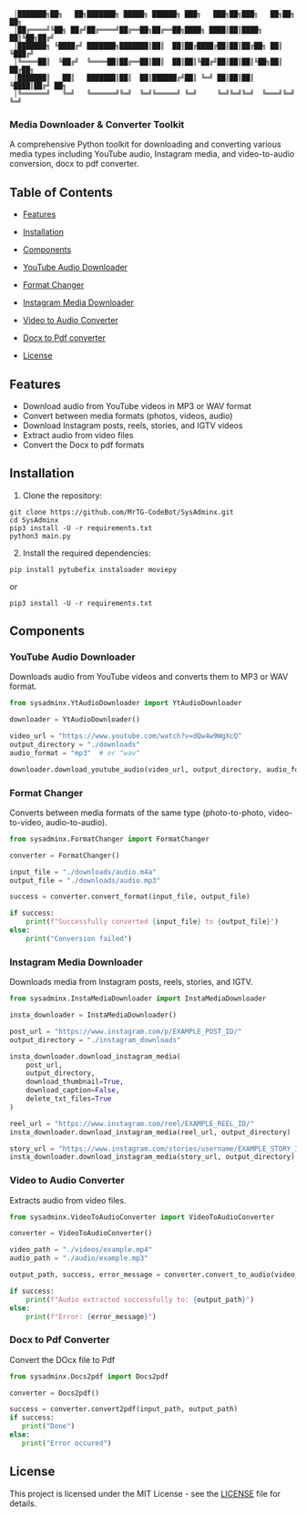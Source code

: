 ```shellscript
 │███████╗██╗   ██╗███████╗ █████╗ ██████╗ ███╗   ███╗██╗███╗   ██╗██╗  ██╗
 │██╔════╝╚██╗ ██╔╝██╔════╝██╔══██╗██╔══██╗████╗ ████║██║████╗  ██║╚██╗██╔╝
 │███████╗ ╚████╔╝ ███████╗███████║██║  ██║██╔████╔██║██║██╔██╗ ██║ ╚███╔╝
 │╚════██║  ╚██╔╝  ╚════██║██╔══██║██║  ██║██║╚██╔╝██║██║██║╚██╗██║ ██╔██╗
 │███████║   ██║   ███████║██║  ██║██████╔╝██║ ╚═╝ ██║██║██║ ╚████║██╔╝ ██╗
 │╚══════╝   ╚═╝   ╚══════╝╚═╝  ╚═╝╚═════╝ ╚═╝     ╚═╝╚═╝╚═╝  ╚═══╝╚═╝  ╚═╝
```

### Media Downloader & Converter Toolkit

A comprehensive Python toolkit for downloading and converting various media types including YouTube audio, Instagram media, and video-to-audio conversion, docx to pdf converter.


## Table of Contents

- [Features](#features)
- [Installation](#installation)
- [Components](#components)

- [YouTube Audio Downloader](#youtube-audio-downloader)
- [Format Changer](#format-changer)
- [Instagram Media Downloader](#instagram-media-downloader)
- [Video to Audio Converter](#video-to-audio-converter)
- [Docx to Pdf converter](#docx-to-pdf-converter)



- [License](#license)


## Features

- Download audio from YouTube videos in MP3 or WAV format
- Convert between media formats (photos, videos, audio)
- Download Instagram posts, reels, stories, and IGTV videos
- Extract audio from video files
- Convert the Docx to pdf formats

## Installation

1. Clone the repository:


```shellscript
git clone https://github.com/MrTG-CodeBot/SysAdminx.git
cd SysAdminx
pip3 install -U -r requirements.txt
python3 main.py
```

2. Install the required dependencies:


```shellscript
pip install pytubefix instaloader moviepy
```
or
```shellscript
pip3 install -U -r requirements.txt
```

## Components

### YouTube Audio Downloader

Downloads audio from YouTube videos and converts them to MP3 or WAV format.

```python
from sysadminx.YtAudioDownloader import YtAudioDownloader

downloader = YtAudioDownloader()

video_url = "https://www.youtube.com/watch?v=dQw4w9WgXcQ"
output_directory = "./downloads"
audio_format = "mp3"  # or "wav"

downloader.download_youtube_audio(video_url, output_directory, audio_format)
```

### Format Changer

Converts between media formats of the same type (photo-to-photo, video-to-video, audio-to-audio).

```python
from sysadminx.FormatChanger import FormatChanger

converter = FormatChanger()

input_file = "./downloads/audio.m4a"
output_file = "./downloads/audio.mp3"

success = converter.convert_format(input_file, output_file)

if success:
    print(f"Successfully converted {input_file} to {output_file}")
else:
    print("Conversion failed")
```

### Instagram Media Downloader

Downloads media from Instagram posts, reels, stories, and IGTV.

```python
from sysadminx.InstaMediaDownloader import InstaMediaDownloader

insta_downloader = InstaMediaDownloader()

post_url = "https://www.instagram.com/p/EXAMPLE_POST_ID/"
output_directory = "./instagram_downloads"

insta_downloader.download_instagram_media(
    post_url, 
    output_directory,
    download_thumbnail=True,  
    download_caption=False,   
    delete_txt_files=True    
)

reel_url = "https://www.instagram.com/reel/EXAMPLE_REEL_ID/"
insta_downloader.download_instagram_media(reel_url, output_directory)

story_url = "https://www.instagram.com/stories/username/EXAMPLE_STORY_ID/"
insta_downloader.download_instagram_media(story_url, output_directory)
```

### Video to Audio Converter

Extracts audio from video files.

```python
from sysadminx.VideoToAudioConverter import VideoToAudioConverter

converter = VideoToAudioConverter()

video_path = "./videos/example.mp4"
audio_path = "./audio/example.mp3"

output_path, success, error_message = converter.convert_to_audio(video_path, audio_path)

if success:
    print(f"Audio extracted successfully to: {output_path}")
else:
    print(f"Error: {error_message}")
```

### Docx to Pdf Converter

Convert the DOcx file to Pdf 

```python
from sysadminx.Docs2pdf import Docs2pdf

converter = Docs2pdf()

success = converter.convert2pdf(input_path, output_path)
if success:
   print("Done")
else:
   print("Error occured")
```

## License

This project is licensed under the MIT License - see the [LICENSE](https://github.com/MrTG-CodeBot/SysAdminx/blob/main/LICENSE) file for details.
